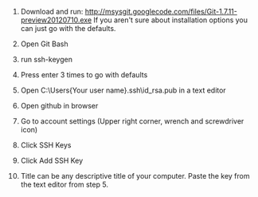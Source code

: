 1. Download and run: http://msysgit.googlecode.com/files/Git-1.7.11-preview20120710.exe
If you aren't sure about installation options you can just go with the defaults.

2. Open Git Bash
3. run ssh-keygen
4. Press enter 3 times to go with defaults
5. Open C:\Users\{Your user name}\.ssh\id_rsa.pub in a text editor

6. Open github in browser
7. Go to account settings (Upper right corner, wrench and screwdriver icon)
8. Click SSH Keys
9. Click Add SSH Key
10. Title can be any descriptive title of your computer. Paste the key from the text editor from step 5.
